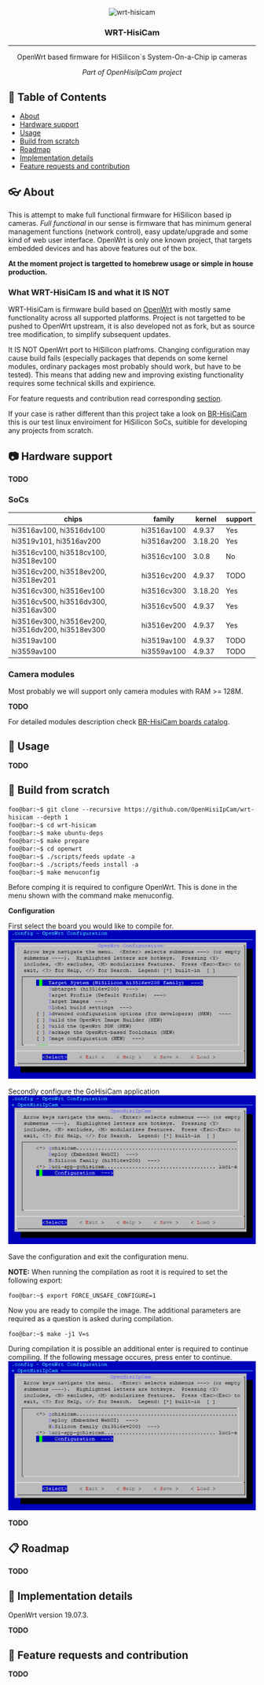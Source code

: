<p align="center">
 <img src="images/wrt-hisicam.jpg" alt="wrt-hisicam">
</p>

<h3 align="center">WRT-HisiCam</h3>

---

<p align="center">OpenWrt based firmware for HiSilicon`s System-On-a-Chip ip cameras</p>
<p align="center"><em>Part of OpenHisiIpCam project</em></p>

## :pencil: Table of Contents
- [About](#about)
- [Hardware support](#hardware-support)
- [Usage](#usage)
- [Build from scratch](#build-from-scratch)
- [Roadmap](#roadmap)
- [Implementation details](#implementation-details)
- [Feature requests and contribution](#feature-requests-and-contribution)

## :eyeglasses: About
This is attempt to make full functional firmware for HiSilicon based ip cameras.
*Full functional* in our sense is firmware that has minimum general management functions (network control),
easy update/upgrade and some kind of web user interface. OpenWrt is only one known project, that targets embedded devices and has above features out of the box.

**At the moment project is targetted to homebrew usage or simple in house production.** 

### What WRT-HisiCam IS and what it IS NOT

WRT-HisiCam is firmware build based on [OpenWrt](https://openwrt.org/) with mostly same functionality across all supported platforms.
Project is not targetted to be pushed to OpenWrt upstream, it is also developed not as fork, but as source tree modification, to simplify subsequent updates.

It IS NOT OpenWrt port to HiSilicon platfroms. Changing configuration may cause build fails 
(especially packages that depends on some kernel modules, ordinary packages most probably should work, but have to be tested). 
This means that adding new and improving existing functionality requires some technical skills and expirience.

For feature requests and contribution read corresponding [section](#feature-requests-and-contribution). 

If your case is rather different than this project take a look on [BR-HisiCam](https://github.com/OpenHisiIpCam/br-hisicam)
this is our test linux enviroiment for HiSilicon SoCs, suitible for developing any projects from scratch.

## :camera: Hardware support

**TODO**

### SoCs

| chips                                                 | family        | kernel |support|
|-------------------------------------------------------|---------------|--------|-------|
| hi3516av100, hi3516dv100                              | hi3516av100   |4.9.37  |Yes    |
| hi3519v101,  hi3516av200                              | hi3516av200   |3.18.20 |Yes    |
| hi3516cv100, hi3518cv100, hi3518ev100                 | hi3516cv100   |3.0.8   |No     |
| hi3516cv200, hi3518ev200, hi3518ev201                 | hi3516cv200   |4.9.37  |TODO   |
| hi3516cv300, hi3516ev100                              | hi3516cv300   |3.18.20 |Yes    |
| hi3516cv500, hi3516dv300, hi3516av300                 | hi3516cv500   |4.9.37  |Yes    |
| hi3516ev300, hi3516ev200, hi3516dv200, hi3518ev300    | hi3516ev200   |4.9.37  |Yes    |
| hi3519av100                                           | hi3519av100   |4.9.37  |TODO   |
| hi3559av100                                           | hi3559av100   |4.9.37  |TODO   |

### Camera modules

Most probably we will support only camera modules with RAM >= 128M.

**TODO**

For detailed modules description check [BR-HisiCam boards catalog](https://github.com/OpenHisiIpCam/br-hisicam/tree/master/br-ext-hisicam/board#boards-catalog).

## :rocket: Usage

**TODO**

## :hammer: Build from scratch

```console
foo@bar:~$ git clone --recursive https://github.com/OpenHisiIpCam/wrt-hisicam --depth 1
foo@bar:~$ cd wrt-hisicam
foo@bar:~$ make ubuntu-deps
foo@bar:~$ make prepare
foo@bar:~$ cd openwrt
foo@bar:~$ ./scripts/feeds update -a
foo@bar:~$ ./scripts/feeds install -a
foo@bar:~$ make menuconfig
```

Before comping it is required to configure OpenWrt. This is done in the menu shown with the command make menuconfig.

**Configuration**

First select the board you would like to compile for.
<img src="images/selecttarget.png" alt="selecttarget">

Secondly configure the GoHisiCam application
<img src="images/configuregohisicam.png" alt="configuregohisicam">

Save the configuration and exit the configuration menu. 

**NOTE:** When running the compilation as root it is required to set the following export:
```console
foo@bar:~$ export FORCE_UNSAFE_CONFIGURE=1
```

Now you are ready to compile the image. The additional parameters are required as a question is asked during compilation.
```console
foo@bar:~$ make -j1 V=s
```

During compilation it is possible an additional enter is required to continue compiling. If the following message occures, press enter to continue.
<img src="images/configuregohisicam.png" alt="configuregohisicam">

**TODO**

## :clipboard: Roadmap

**TODO**

## :notebook: Implementation details

OpenWrt version 19.07.3.

**TODO**

## :open_hands: Feature requests and contribution

**TODO**
